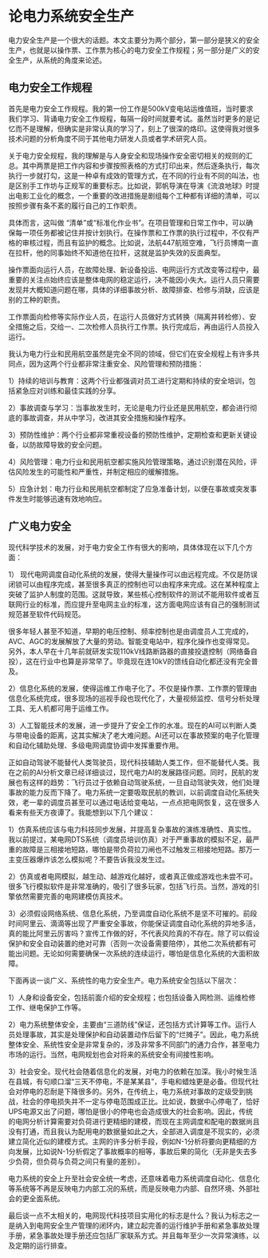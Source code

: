# 论电力系统安全生产

电力安全生产是一个很大的话题。本文主要分为两个部分，第一部分是狭义的安全生产，也就是以操作票、工作票为核心的电力安全工作规程；另一部分是广义的安全生产，从系统的角度来论述。

## 电力安全工作规程

首先是电力安全工作规程。我的第一份工作是500kV变电站运维值班，当时要求我们学习、背诵电力安全工作规程，每隔一段时间就要考试。虽然当时更多的是记忆而不是理解，但确实是非常认真的学习了，刻上了很深的烙印。这使得我对很多技术问题的分析角度不同于其他电力研发人员或者学术研究人员。

关于电力安全规程，我的理解是与人身安全和现场操作安全密切相关的规则的汇总。其中两票是把工作内容和步骤按照表格的方式打印出来，然后逐条执行，每次执行一步就打勾，这是一种卓有成效的管理方式，在不同的行业有不同的叫法，也是区别手工作坊与正规军的重要标志。比如说，郭帆导演在导演《流浪地球》时提出电影工业化的概念，一个重要的改进措施是剧组每个工种都有详细的清单，可以按照步骤有条不紊的履行自己的工作职责。

具体而言，这叫做 “清单”或“标准化作业书”。在项目管理和日常工作中，可以确保每一项任务都被记住并按计划执行。在操作票和工作票的执行过程中，不仅有严格的审核过程，而且有监护的概念。比如说，法航447航班空难，飞行员博南一直在拉杆，他的同事始终不知道他在拉杆，这就是监护失效的反面典型。

操作票面向运行人员，在故障处理、新设备投运、电网运行方式改变等过程中，最重要的关注点始终应该是整体电网的稳定运行，决不能因小失大。运行人员只需要发现并大概知道问题在哪，具体的详细事故分析、故障排查、检修与消缺，应该是别的工种的职责。

工作票面向检修等实际作业人员，在运行人员做好方式转换（隔离并转检修）、安全措施之后，交给一、二次检修人员执行工作票。执行完成后，再由运行人员投入运行。

我认为电力行业和民用航空虽然是完全不同的领域，但它们在安全规程上有许多共同点，因为这两个行业都非常注重安全、风险管理和预防措施：

1）持续的培训与教育：这两个行业都强调对员工进行定期和持续的安全培训，包括紧急应对训练和最佳实践的分享。

2）事故调查与学习：当事故发生时，无论是电力行业还是民用航空，都会进行彻底的事故调查，并从中学习，改进其安全措施和操作程序。

3）预防性维护：两个行业都非常重视设备的预防性维护，定期检查和更新关键设备，以防故障导致的安全问题。

4）风险管理：电力行业和民用航空都实施风险管理策略，通过识别潜在风险，评估风险发生的可能性和严重性，并制定相应的缓解措施。

5）应急计划：电力行业和民用航空都制定了应急准备计划，以便在事故或突发事件发生时能够迅速有效地响应。

## 广义电力安全

现代科学技术的发展，对于电力安全工作有很大的影响，具体体现在以下几个方面：

1） 现代电网调度自动化系统的发展，使得大量操作可以由远程完成。不仅是防误闭锁可以由程序完成，甚至很多真正的控制也可以由程序来完成。这在某种程度上突破了监护人制度的范围。这就导致，某些核心控制软件的测试不能用软件或者互联网行业的标准，而应提升至电网主业的标准，这方面电网应该有自己的强制测试规范甚至软件代码规范。

很多年轻人甚至不知道，早期的电压控制、频率控制也是由调度员人工完成的，AVC、AGC的发展解放了大量的劳动。智能变电站中，程序化操作也变得常见。另外，本人早在十几年前就研发实现110kV线路断路器的直接投退控制（网络备自投），这在行业中也算是非常早了。毕竟现在连10kV的馈线自动化都还没有完全普及。

2）信息化系统的发展，使得运维工作电子化了。不仅是操作票、工作票的管理由信息化系统完成，很多现场的巡视手段也现代化了，大量视频监控、信号分析处理工具、无人机都可用于运维工作。

3）人工智能技术的发展，进一步提升了安全工作的水准。现在的AI可以判断人类与带电设备的距离，这其实解决了老大难问题。AI还可以在事故预案的电子化管理和自动化辅助处理、多级电网调度协调中发挥重要作用。

正如自动驾驶不能替代人类驾驶员，现代科技辅助人类工作，但不能替代人类。我在之前的AI分析文章已经详细谈过，现代电力AI的发展路径问题。同时，民航的发展也有这样的趋势：飞行员过于依赖自动驾驶系统，一旦自动驾驶失效，他们处理事故的能力反而下降了。电力系统一定要吸取民航的教训，以前调度自动化系统失效，老一辈的调度员甚至可以通过电话给变电站，一点点把电网恢复，这在很多人看来有些天方夜谭了。我能想到以下几个建议：

1）仿真系统应该与电力科技同步发展，并提高复杂事故的演练准确性、真实性。我以前提过，某电网DTS系统（调度员培训仿真）对于严重事故的模拟不足，最严重的故障是三相接地短路，哪怕是带负荷拉刀闸也不过触发三相接地短路。那万一主变压器爆炸该怎么模拟呢？不要告诉我没发生过。

2）仿真或者电网模拟，越生动、越游戏化越好，或者真正做成游戏也未尝不可。很多飞行模拟软件是非常准确的，吸引了很多玩家，包括飞行员。当然，游戏的引擎依然需要完善的电网建模仿真技术。

3）必须假设网络系统、信息化系统，乃至调度自动化系统不是坚不可摧的。前段时间阿里云、滴滴等出现了严重安全事故，你能保证调度自动化系统的异地多活，真的能比阿里云厉害吗？宣传工作做的好，不代表风险真的不存在。除了可以假设保护和安全自动装置的绝对可靠（否则一次设备需要陪停），其他二次系统都有可能出问题。无论如何需要确保一次系统的连续运行，哪怕是信息化系统的大面积故障。

下面再谈一谈广义、系统性的电力安全生产。电力系统安全包括以下层次：

1）人身和设备安全，包括前面介绍的安全规程；也包括设备入网检测、运维检修工作、继电保护工作等。

2）电力系统整体安全，主要由“三道防线”保证，还包括方式计算等工作。运行人员处理事故，其实是处理保护和自动装置动作后留下的“烂摊子”。因此，电力系统整体安全、系统性安全是非常复杂的，涉及非常多不同部门的通力合作，甚至电力市场的运行。当然，电网规划也会对将来的系统安全有间接性影响。

3）社会安全。现代社会随着信息化的发展，对电力的依赖在加深。我小时候生活在县城，有句顺口溜“三天不停电，不是某某县”，手电和蜡烛更是必备。但现代社会对停电的忍耐是下降很多的。另外，在传统上，电力系统对事故的定级受到挑战，社会的停电损失并不一定与停电范围成正比。比如说，数据中心停电了，恰好UPS电源又出了问题，哪怕是很小的停电也会造成很大的社会影响。因此，传统的电网分析计算需要对负荷进行更精细的建模，而现在主网调度和配电的数据尚且没有打通，而且我认为配用电的数据量如此之大，全部进入调度是不现实的，必须建立简化近似的建模方式。主网的许多分析手段，例如N-1分析将要向更精细的方向发展，比如说N-1分析假定了事故概率的相等，事故后果的简化（无非是失去多少负荷，但负荷与负荷之间只有量的差别）。

电力系统的安全上升至社会安全统一考虑，还意味着电力系统调度自动化、信息化等系统等不再是反映电力内部工况的系统，而是反映电力内部、自然环境、外部社会的更全面系统。

最后谈一点不太相关的，电网现代科技项目实用化的标志是什么？我认为标志之一是纳入到电网安全生产管理的闭环内，建立起完善的运行维护手册和紧急事故处理手册，紧急事故处理手册还应包括厂家联系方式。并且每年至少一次异常演练，以及定期的运行排查。